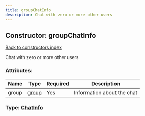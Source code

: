 ```yaml
---
title: groupChatInfo
description: Chat with zero or more other users
---
```

## Constructor: groupChatInfo  
[Back to constructors index](index.md)



Chat with zero or more other users

### Attributes:

| Name     |    Type       | Required | Description |
|----------|---------------|----------|-------------|
|group|[group](../types/group.md) | Yes|Information about the chat|



### Type: [ChatInfo](../types/ChatInfo.md)


